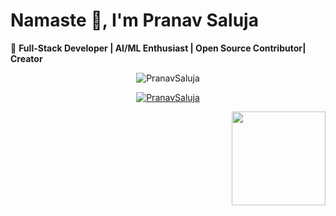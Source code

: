 # Namaste 🙏, I'm Pranav Saluja

 🚀 **Full-Stack Developer | AI/ML Enthusiast | Open Source Contributor| Creator**

<p align="center"> <img src="https://komarev.com/ghpvc/?username=PranavSaluja&label=Profile%20views&color=brightgreen&style=flat" alt="PranavSaluja" /> </p> <p align="center"> <a href="https://github.com/ryo-ma/github-profile-trophy"><img src="https://github-profile-trophy.vercel.app/?username=PranavSaluja" alt="PranavSaluja" /></a> </p> <img align="right" height="150" src="https://i.imgflip.com/65efzo.gif" />

